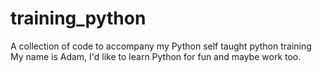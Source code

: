 # training_python
A collection of code to accompany my Python self taught python training
My name is Adam, I'd like to learn Python for fun and maybe work too.
